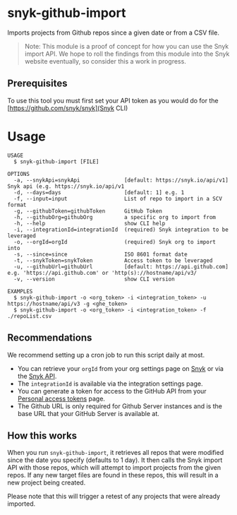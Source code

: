snyk-github-import
==================

Imports projects from Github repos since a given date or from a CSV file.

> Note: This module is a proof of concept for how you can use the Snyk import API. We hope to roll the findings from this module into the Snyk website eventually, so consider this a work in progress.

## Prerequisites

To use this tool you must first set your API token as you would do for the [https://github.com/snyk/snyk](Snyk CLI)

# Usage

```
USAGE
  $ snyk-github-import [FILE]

OPTIONS
  -a, --snykApi=snykApi              [default: https://snyk.io/api/v1] Snyk api (e.g. https://snyk.io/api/v1
  -d, --days=days                    [default: 1] e.g. 1
  -f, --input=input                  List of repo to import in a SCV format
  -g, --githubToken=githubToken      GitHub Token
  -h, --githubOrg=githubOrg          a specific org to import from
  -h, --help                         show CLI help
  -i, --integrationId=integrationId  (required) Snyk integration to be leveraged
  -o, --orgId=orgId                  (required) Snyk org to import into
  -s, --since=since                  ISO 8601 format date
  -t, --snykToken=snykToken          Access token to be leveraged
  -u, --githubUrl=githubUrl          [default: https://api.github.com] e.g. 'https://api.github.com' or 'http(s)://hostname/api/v3/
  -v, --version                      show CLI version

EXAMPLES
  $ snyk-github-import -o <org_token> -i <integration_token> -u https://hostname/api/v3 -g <ghe_token>
  $ snyk-github-import -o <org_token> -i <integration_token> -f ./repoList.csv
```

## Recommendations

We recommend setting up a cron job to run this script daily at most.

- You can retrieve your `orgId` from your org settings page on [Snyk](https://snyk.io) or via the [Snyk API](https://snyk.docs.apiary.io/#reference/organisations/the-snyk-organisation-for-a-request/list-all-the-organisations-a-user-belongs-to).
- The `integrationId` is available via the integration settings page.
- You can generate a token for access to the GitHub API from your [Personal access tokens](https://github.com/settings/tokens) page.
- The Github URL is only required for Github Server instances and is the base URL that your GitHub Server is available at.

## How this works

When you run `snyk-github-import`, it retrieves all repos that were modified since the date you specify (defaults to 1 day). It then calls the Snyk import API with those repos, which will attempt to import projects from the given repos. If any new target files are found in these repos, this will result in a new project being created.

Please note that this will trigger a retest of any projects that were already imported.
